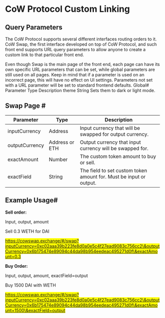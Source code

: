 # CoW Protocol Custom Linking

## Query Parameters

The CoW Protocol supports several different interfaces routing orders to it. CoW Swap, the first interface developed on top of CoW Protocol, and such front end supports URL query parameters to allow anyone to create a custom link to that particular front end.

Even though Swap is the main page of the front end, each page can have its own specific URL parameters that can be set, while global parameters are still used on all pages. Keep in mind that if a parameter is used on an incorrect page, this will have no effect on UI settings. Parameters not set with a URL parameter will be set to standard frontend defaults. Global# Parameter Type Description theme String Sets them to dark or light mode.

## Swap Page \#

| Parameter      | Type           | Description                                                        |
| -------------- | -------------- | ------------------------------------------------------------------ |
| inputCurrency  | Address        | Input currency that will be swapped for output currency.           |
| outputCurrency | Address or ETH | Output currency that input currency will be swapped for.           |
| exactAmount    | Number         | The custom token amount to buy or sell.                            |
| exactField     | String         | The field to set custom token amount for. Must be input or output. |

## Example Usage\#

**Sell order:**&#x20;

Input, output, amount

Sell 0.3 WETH for DAI&#x20;

<mark style="color:blue;">https://cowswap.exchange/#/swap?inputCurrency=0xc02aaa39b223fe8d0a0e5c4f27ead9083c756cc2\&outputCurrency=0x6b175474e89094c44da98b954eedeac495271d0f\&exactAmount=0.3</mark>&#x20;

**Buy Order:**&#x20;

Input, output, amount, exactField=output&#x20;

Buy 1500 DAI with WETH&#x20;

<mark style="color:blue;">https://cowswap.exchange/#/swap?inputCurrency=0xc02aaa39b223fe8d0a0e5c4f27ead9083c756cc2\&outputCurrency=0x6b175474e89094c44da98b954eedeac495271d0f\&exactAmount=1500\&exactField=output</mark>
